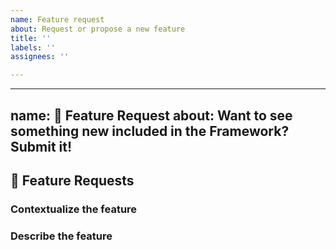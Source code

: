 ```yaml
---
name: Feature request
about: Request or propose a new feature
title: ''
labels: ''
assignees: ''

---
```


---

name: 🚀 Feature Request
about: Want to see something new included in the Framework? Submit it!
---

## 🚀 Feature Requests

<!--- Summary description of the feature --->

### Contextualize the feature
<!--- Where does it fit in the framework and why it's being included there. --->

### Describe the feature
<!--- Use as much detail as possible here! --->
